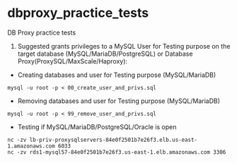 # dbproxy_practice_tests
DB Proxy practice tests

1. Suggested grants privileges to a MySQL User for Testing purpose on the target database (MySQL/MariaDB/PostgreSQL) or Database Proxy(ProxySQL/MaxScale/Haproxy):

* Creating databases and user for Testing purpose (MySQL/MariaDB)
```
mysql -u root -p < 00_create_user_and_privs.sql
```


* Removing databases and user for Testing purpose (MySQL/MariaDB)
```
mysql -u root -p < 99_remove_user_and_privs.sql
```


* Testing if MySQL/MariaDB/PostgreSQL/Oracle is open
```
nc -zv lb-priv-proxysqlservers-84e0f2501b7e26f3.elb.us-east-1.amazonaws.com 6033
nc -zv rds1-mysql57-84e0f2501b7e26f3.us-east-1.elb.amazonaws.com 3306
```
